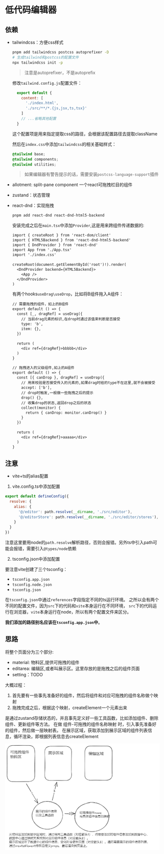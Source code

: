 # 低代码编辑器

## 依赖

- tailwindcss：方便css样式

  ```bash
  pnpm add tailwindcss postcss autoprefixer -D
  # 生成tailwind和postcss的配置文件
  npx tailwindcss init -p
  ```
  > 注意是autoprefixer，不是autoprefix

  修改`tailwind.config.js`配置文件：

  ```js
    export default {
      content: [
        './index.html',
        './src/**/*.{js,jsx,ts,tsx}'
      ]
      // ...省略其他配置
    }
  ```
  这个配置项是用来指定提取css的路径，会根据该配置路径去提取className

  然后在`index.css`中添加`tailwindcss`的相关基础样式：

  ```css
  @tailwind base;
  @tailwind components;
  @tailwind utilities;
  ```
  > 如果编辑器有警告提示的话，需要安装`postcss-language-support`插件

- allotment: split-pane component 一个react可拖拽栏目的组件

- zustand：状态管理

- react-dnd：实现拖拽

  ```bash
  pnpm add react-dnd react-dnd-html5-backend
  ```

  安装完成之后在`main.tsx`中添加`Provider`,这是用来跨组件传递数据的:

  ```tsx{2-3,8,10}
  import { createRoot } from 'react-dom/client'
  import { HTML5Backend } from 'react-dnd-html5-backend'
  import { DndProvider } from 'react-dnd'
  import App from './App.tsx'
  import './index.css'
  
  createRoot(document.getElementById('root')!).render(
    <DndProvider backend={HTML5Backend}>
      <App />
    </DndProvider>
  )
  ```

  有两个hooks`useDrag\useDrop`，比如将B组件拖入A组件：

  ```tsx
  // 需要拖拽的组件，如上的B组件
  export default () => {
    const [_, dragRef] = useDrag({
      // 当前drag元素的标识,在drop时通过该值来判断是否接受
      type: 'b',
      item: {},
    })

    return (
      <div ref={dragRef}>bbbbb</div>
    )
  }
  ```
  ```tsx
  // 拖拽进入的父级组件,如上的A组件
  export default () => {
    const [{ canDrop }, dragRef] = useDrop({
      // 用来校验是否接受传入的元素的,如果drag时给的type不在这里,就不会被接受
      accept: ['b'],
      // drop时触发,一般做一些拖拽之后的提示
      drop() {},
      // 收集drop的状态,返回drop之后的状态
      collect(monitor) {
        return { canDrop: monitor.canDrop() }
      }
    })

    return (
      <div ref={dragRef}>aaaaa</div>
    )
  }
  ```
  

## 注意

- vite+ts的alias配置

1. vite.config.ts中添加配置

```js
export default defineConfig({
  resolve: {
    alias: {
      '@/editor': path.resolve(__dirname, './src/editor'),
      '@/editorStore': path.resolve(__dirname, './src/editor/stores'),
    }
  }
})
```

注意这里要用node的`path.resolve`解析路径，否则会报错。另外ts中引入path可能会报错，需要引入`@types/node`依赖

2. tsconfig.json中添加配置

要注意vite创建了三个tsconfig：
- `tsconfig.app.json`
- `tsconfig.node.json`
- `tsconfig.json`

在`tsconfig.json`中通过`references`字段指定不同的ts运行环境。
之所以会有两个不同的配置文件，因为`src`下的代码和`vite`本身运行在不同环境，
`src`下的代码运行在浏览器，`vite`本身运行在node，所以有两个配置文件来区分。

**我们添加的路径别名应该在`tsconfig.app.json`中**。

## 思路

将整个页面分为三个部分:
- material: 物料区,提供可拖拽的组件
- editarea: 编辑区,或者叫展示区。这里存放的是拖拽之后的组件页面
- setting：TODO

大概过程：
1. 首先要有一些事先准备好的组件，然后将组件和对应可拖拽的组件名称做个映射
2. 拖拽完成之后，根据这个映射，createElement一个元素出来

是通过zustand存储状态的，并且事先定义好一些工具函数，比如添加组件、删除组件、更新组件等方法。
在做 组件-可拖拽的组件名称映射 时，引入事先准备好的组件，然后做一层映射表。
在展示区域，获取添加到展示区域的组件列表信息，循环渲染，即根据列表信息去createElement

![简易流程图](./lowcode简易流程图.png)

